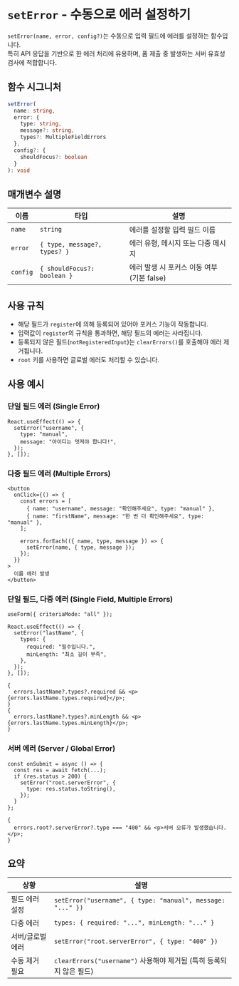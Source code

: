 # `setError` - 수동으로 에러 설정하기

`setError(name, error, config?)`는 수동으로 입력 필드에 에러를 설정하는 함수입니다.\
특히 API 응답을 기반으로 한 에러 처리에 유용하며, 폼 제출 중 발생하는 서버 유효성 검사에 적합합니다.

## 함수 시그니처

```ts
setError(
  name: string,
  error: {
    type: string,
    message?: string,
    types?: MultipleFieldErrors
  },
  config?: {
    shouldFocus?: boolean
  }
): void
```

## 매개변수 설명

| 이름     | 타입                         | 설명                                       |
| -------- | ---------------------------- | ------------------------------------------ |
| `name`   | `string`                     | 에러를 설정할 입력 필드 이름               |
| `error`  | `{ type, message?, types? }` | 에러 유형, 메시지 또는 다중 메시지         |
| `config` | `{ shouldFocus?: boolean }`  | 에러 발생 시 포커스 이동 여부 (기본 false) |

## 사용 규칙

- 해당 필드가 `register`에 의해 등록되어 있어야 포커스 기능이 작동합니다.
- 입력값이 `register`의 규칙을 통과하면, 해당 필드의 에러는 사라집니다.
- 등록되지 않은 필드(`notRegisteredInput`)는 `clearErrors()`를 호출해야 에러 제거됩니다.
- `root` 키를 사용하면 글로벌 에러도 처리할 수 있습니다.

## 사용 예시

### 단일 필드 에러 (Single Error)

```tsx
React.useEffect(() => {
  setError("username", {
    type: "manual",
    message: "아이디는 멋져야 합니다!",
  });
}, []);
```

### 다중 필드 에러 (Multiple Errors)

```tsx
<button
  onClick={() => {
    const errors = [
      { name: "username", message: "확인해주세요", type: "manual" },
      { name: "firstName", message: "한 번 더 확인해주세요", type: "manual" },
    ];

    errors.forEach(({ name, type, message }) => {
      setError(name, { type, message });
    });
  }}
>
  이름 에러 발생
</button>
```

### 단일 필드, 다중 에러 (Single Field, Multiple Errors)

```tsx
useForm({ criteriaMode: "all" });

React.useEffect(() => {
  setError("lastName", {
    types: {
      required: "필수입니다.",
      minLength: "최소 길이 부족",
    },
  });
}, []);
```

```tsx
{
  errors.lastName?.types?.required && <p>{errors.lastName.types.required}</p>;
}
{
  errors.lastName?.types?.minLength && <p>{errors.lastName.types.minLength}</p>;
}
```

### 서버 에러 (Server / Global Error)

```tsx
const onSubmit = async () => {
  const res = await fetch(...);
  if (res.status > 200) {
    setError("root.serverError", {
      type: res.status.toString(),
    });
  }
};
```

```tsx
{
  errors.root?.serverError?.type === "400" && <p>서버 오류가 발생했습니다.</p>;
}
```

## 요약

| 상황             | 설명                                                                |
| ---------------- | ------------------------------------------------------------------- |
| 필드 에러 설정   | `setError("username", { type: "manual", message: "..." })`          |
| 다중 에러        | `types: { required: "...", minLength: "..." }`                      |
| 서버/글로벌 에러 | `setError("root.serverError", { type: "400" })`                     |
| 수동 제거 필요   | `clearErrors("username")` 사용해야 제거됨 (특히 등록되지 않은 필드) |
